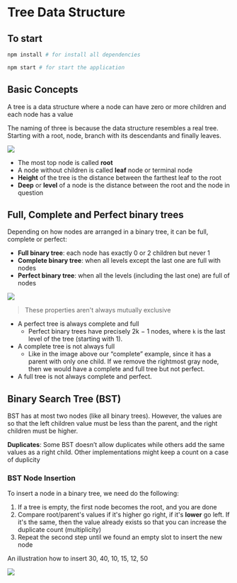 # Tree Data Structure

## To start

```bash
npm install # for install all dependencies
```

```bash
npm start # for start the application
```

## Basic Concepts

A tree is a data structure where a node can have zero or more children and each node has a value

The naming of three is because the data structure resembles a real tree. Starting with a root, node, branch with its descendants and finally leaves.

![](https://adrianmejia.com/images/tree-parts.jpg)

- The most top node is called **root**
- A node without children is called **leaf** node or terminal node
- **Height** of the tree is the distance between the farthest leaf to the root
- **Deep** or **level** of a node is the distance between the root and the node in question

## Full, Complete and Perfect binary trees

Depending on how nodes are arranged in a binary tree, it can be full, complete or perfect:

- **Full binary tree**: each node has exactly 0 or 2 children but never 1
- **Complete binary tree**: when all levels except the last one are full with nodes
- **Perfect binary tree**: when all the levels (including the last one) are full of nodes

![](https://adrianmejia.com/images/full-complete-perfect-binary-tree.jpg)

> These properties aren't always mutually exclusive

- A perfect tree is always complete and full
  - Perfect binary trees have precisely 2k − 1 nodes, where `k` is the last level of the tree (starting with 1).
- A complete tree is not always full
  - Like in the image above our “complete” example, since it has a parent with only one child. If we remove the rightmost gray node, then we would have a complete and full tree but not perfect.
- A full tree is not always complete and perfect.

## Binary Search Tree (BST)

BST has at most two nodes (like all binary trees). However, the values are so that the left children value must be less than the parent, and the right children must be higher.

**Duplicates**: Some BST doesn’t allow duplicates while others add the same values as a right child. Other implementations might keep a count on a case of duplicity

### BST Node Insertion

To insert a node in a binary tree, we need do the following:

1. If a tree is empty, the first node becomes the root, and you are done
2. Compare root/parent's values if it's higher go right, if it's **lower** go left. If it's the same, then the value already exists so that you can increase the duplicate count (multiplicity)
3. Repeat the second step until we found an empty slot to insert the new node

An illustration how to insert 30, 40, 10, 15, 12, 50

![](https://adrianmejia.com/images/bst2.gif)
